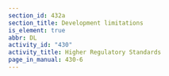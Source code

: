 ```yaml
---
section_id: 432a
section_title: Development limitations
is_element: true
abbr: DL
activity_id: "430"
activity_title: Higher Regulatory Standards
page_in_manual: 430-6
---
```

